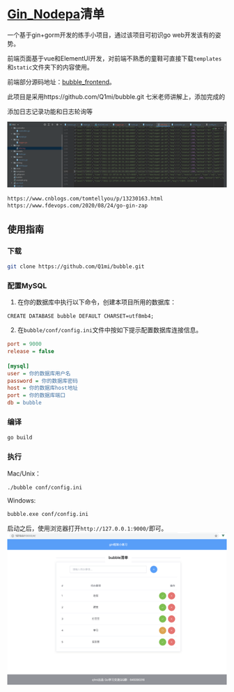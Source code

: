 
# [Gin_Nodepa](https://github.com/nangongchengfeng/Go_gin/commit/ea6031c31ee47be36e5d4c731f81b03477a99336)清单

一个基于gin+gorm开发的练手小项目，通过该项目可初识go web开发该有的姿势。

前端页面基于vue和ElementUI开发，对前端不熟悉的童鞋可直接下载`templates`和`static`文件夹下的内容使用。

前端部分源码地址：[bubble_frontend](https://github.com/Q1mi/bubble_frontend)。

此项目是采用https://github.com/Q1mi/bubble.git  七米老师讲解上，添加完成的

添加日志记录功能和日志轮询等

![1640742603089](images/1640742603089.png)

```bash
https://www.cnblogs.com/tomtellyou/p/13230163.html
https://www.fdevops.com/2020/08/24/go-gin-zap
```

## 使用指南
### 下载
```bash
git clone https://github.com/Q1mi/bubble.git
```
### 配置MySQL
1. 在你的数据库中执行以下命令，创建本项目所用的数据库：
```MySql
CREATE DATABASE bubble DEFAULT CHARSET=utf8mb4;
```
2. 在`bubble/conf/config.ini`文件中按如下提示配置数据库连接信息。

```ini
port = 9000
release = false

[mysql]
user = 你的数据库用户名
password = 你的数据库密码
host = 你的数据库host地址
port = 你的数据库端口
db = bubble
```

### 编译
```bash
go build
```

### 执行

Mac/Unix：
```bash
./bubble conf/config.ini
```
Windows:
```bash
bubble.exe conf/config.ini
```

启动之后，使用浏览器打开`http://127.0.0.1:9000/`即可。
![example.png](example.png)
